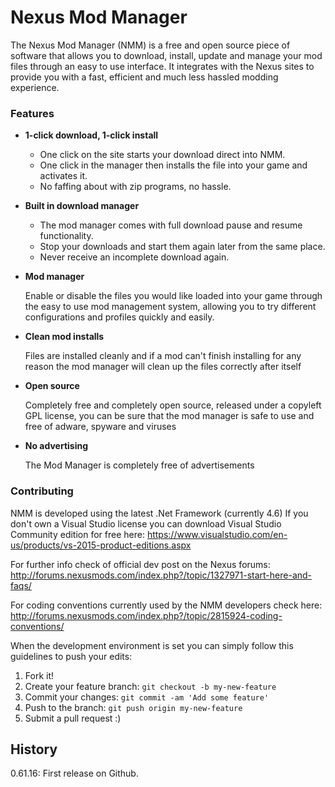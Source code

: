 # Nexus Mod Manager
The Nexus Mod Manager (NMM) is a free and open source piece of software that allows you to download, install, update and manage your mod files through an easy to use interface. It integrates with the Nexus sites to provide you with a fast, efficient and much less hassled modding experience.

### Features
 - **1-click download, 1-click install**

   * One click on the site starts your download direct into NMM.
   * One click in the manager then installs the file into your game and activates it.
   * No faffing about with zip programs, no hassle.
   
 - **Built in download manager**

   * The mod manager comes with full download pause and resume functionality.
   * Stop your downloads and start them again later from the same place.
   * Never receive an incomplete download again.
     
 - **Mod manager**
 
   Enable or disable the files you would like loaded into your game through the easy to use mod management system, allowing you to try different configurations and profiles quickly and easily.

 - **Clean mod installs**
 
   Files are installed cleanly and if a mod can't finish installing for any reason the mod manager will clean up the files correctly after itself
   
 - **Open source**
 
   Completely free and completely open source, released under a copyleft GPL license, you can be sure that the mod manager is safe to use and free of adware, spyware and viruses
 
 - **No advertising**
   
   The Mod Manager is completely free of advertisements

### Contributing
NMM is developed using the latest .Net Framework (currently 4.6)
If you don't own a Visual Studio license you can download Visual Studio Community edition for free here:
https://www.visualstudio.com/en-us/products/vs-2015-product-editions.aspx

For further info check of official dev post on the Nexus forums: http://forums.nexusmods.com/index.php?/topic/1327971-start-here-and-faqs/

For coding conventions currently used by the NMM developers check here: http://forums.nexusmods.com/index.php?/topic/2815924-coding-conventions/

When the development environment is set you can simply follow this guidelines to push your edits:

1. Fork it!
2. Create your feature branch: `git checkout -b my-new-feature`
3. Commit your changes: `git commit -am 'Add some feature'`
4. Push to the branch: `git push origin my-new-feature`
5. Submit a pull request :)

## History
0.61.16: First release on Github.